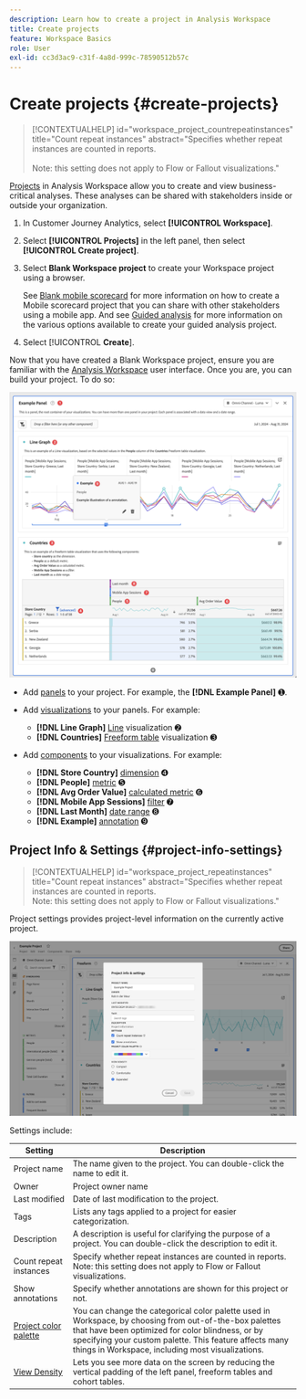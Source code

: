 ```yaml
---
description: Learn how to create a project in Analysis Workspace
title: Create projects
feature: Workspace Basics
role: User
exl-id: cc3d3ac9-c31f-4a8d-999c-78590512b57c
---
```

# Create projects {#create-projects}

<!-- markdownlint-disable MD034 -->

>[!CONTEXTUALHELP]
>id="workspace_project_countrepeatinstances"
>title="Count repeat instances"
>abstract="Specifies whether repeat instances are counted in reports.<br/><br/>Note: this setting does not apply to Flow or Fallout visualizations."

<!-- markdownlint-enable MD034 -->


[Projects](/help/analysis-workspace/build-workspace-project/freeform-overview.md) in Analysis Workspace allow you to create and view business-critical analyses.  These analyses can be shared with stakeholders inside or outside your organization. 

1. In Customer Journey Analytics, select **[!UICONTROL Workspace]**.

1. Select **[!UICONTROL Projects]** in the left panel, then select **[!UICONTROL Create project]**.

1. Select **Blank Workspace project** to create your Workspace project using a browser.

   See [Blank mobile scorecard](/help/mobile-app/curator.md) for more information on how to create a Mobile scorecard project that you can share with other stakeholders using a mobile app. And see [Guided analysis](/help/guided-analysis/overview.md) for  more information on the various options available to create your guided analysis project.

1. Select [!UICONTROL **Create**].


Now that you have created a Blank Workspace project, ensure you are familiar with the [Analysis Workspace](/help/analysis-workspace/home.md) user interface. Once you are, you can build your project. To do so:

  ![Example project](assets/example-project.png)

* Add [panels](/help/analysis-workspace/c-panels/panels.md) to your project. For example, the **[!DNL Example Panel]** ➊.
   
* Add [visualizations](/help/analysis-workspace/visualizations/freeform-analysis-visualizations.md) to your panels. For example: 
  * **[!DNL Line Graph]** [Line](/help/analysis-workspace/visualizations/line.md) visualization ➋  
  * **[!DNL Countries]** [Freeform table](/help/analysis-workspace/visualizations/freeform-table/freeform-table.md) visualization ➌
* Add [components](/help/components/overview.md) to your visualizations. For example:
  * **[!DNL Store Country]** [dimension](/help/components/dimensions/overview.md) ➍
  * **[!DNL People]** [metric](/help/components/apply-create-metrics.md) ➎ 
  * **[!DNL Avg Order Value]** [calculated metric](/help/components/calc-metrics/calc-metr-overview.md) ➏ 
  * **[!DNL Mobile App Sessions]** [filter](/help/components/filters/filters-overview.md) ➐
  * **[!DNL Last Month]** [date range](/help/components/date-ranges/overview.md) ➑ 
  * **[!DNL Example]** [annotation](/help/components/annotations/overview.md) ➒


## Project Info & Settings {#project-info-settings}

<!-- markdownlint-disable MD034 -->

>[!CONTEXTUALHELP]
>id="workspace_project_repeatinstances"
>title="Count repeat instances"
>abstract="Specifies whether repeat instances are counted in reports.<br/>Note: this setting does not apply to Flow or Fallout visualizations."

<!-- markdownlint-enable MD034 -->


Project settings provides project-level information on the currently active project.

![The Project Info & Settings window.](./assets/projectinfo.png)

Settings include:

|  Setting  | Description  |
|---|---|
|  Project name  | The name given to the project. You can double-click the name to edit it.  |
|  Owner  | Project owner name  |
|  Last modified  | Date of last modification to the project.  |
|  Tags  |Lists any tags applied to a project for easier categorization.  |
|  Description  | A description is useful for clarifying the purpose of a project. You can double-click the description to edit it.  |
|  Count repeat instances  | Specify whether repeat instances are counted in reports. Note: this setting does not apply to Flow or Fallout visualizations.  |
| Show annotations | Specify whether annotations are shown for this project or not. |
|  [Project color palette](/help/analysis-workspace/build-workspace-project/color-palettes.md)  | You can change the categorical color palette used in Workspace, by choosing from out-of-the-box palettes that have been optimized for color blindness, or by specifying your custom palette. This feature affects many things in Workspace, including most visualizations.  |
| [View Density](/help/analysis-workspace/build-workspace-project/view-density.md) | Lets you see more data on the screen by reducing the vertical padding of the left panel, freeform tables and cohort tables. |



